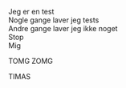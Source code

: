 Jeg er en test  
Nogle gange laver jeg tests  
Andre gange laver jeg ikke noget  
Stop  
Mig  

  

TOMG
ZOMG

TIMAS